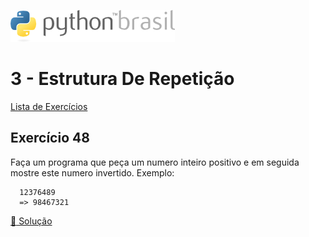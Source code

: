 ![pythonbrasil_logo](../../logo_pythonBrasil.png)

# 3 - Estrutura De Repetição 
[Lista de Exercícios](../../README.md)

## Exercício 48

Faça um programa que peça um numero inteiro positivo e em seguida mostre este numero invertido.
Exemplo:
```
  12376489
  => 98467321
```

[:page_with_curl: Solução](__init__.py)
